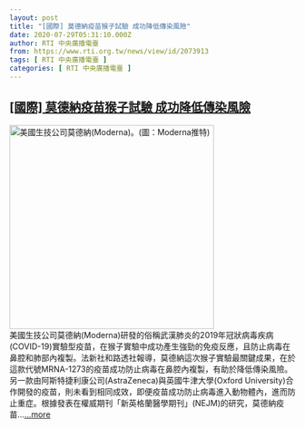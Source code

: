 ```yaml
---
layout: post
title: "[國際] 莫德納疫苗猴子試驗 成功降低傳染風險"
date: 2020-07-29T05:31:10.000Z
author: RTI 中央廣播電臺
from: https://www.rti.org.tw/news/view/id/2073913
tags: [ RTI 中央廣播電臺 ]
categories: [ RTI 中央廣播電臺 ]
---
```

<!--1596000670000-->
[[國際] 莫德納疫苗猴子試驗 成功降低傳染風險](https://www.rti.org.tw/news/view/id/2073913)
------

<div>
<img src="https://static.rti.org.tw/assets/thumbnails/2020/07/27/af138a728e5e52bb559c287d12899c13.jpg" width="360" alt="美國生技公司莫德納(Moderna)。(圖：Moderna推特)" title="美國生技公司莫德納(Moderna)。(圖：Moderna推特)"><br>美國生技公司莫德納(Moderna)研發的俗稱武漢肺炎的2019年冠狀病毒疾病(COVID-19)實驗型疫苗，在猴子實驗中成功產生強勁的免疫反應，且防止病毒在鼻腔和肺部內複製。法新社和路透社報導，莫德納這次猴子實驗最關鍵成果，在於這款代號MRNA-1273的疫苗成功防止病毒在鼻腔內複製，有助於降低傳染風險。另一款由阿斯特捷利康公司(AstraZeneca)與英國牛津大學(Oxford University)合作開發的疫苗，則未看到相同成效，即便疫苗成功防止病毒進入動物體內，進而防止重症。根據發表在權威期刊「新英格蘭醫學期刊」(NEJM)的研究，莫德納疫苗...<a target="_blank" href="https://www.rti.org.tw/news/view/id/2073913">...more</a>
</div>

